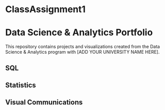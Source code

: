 # ClassAssignment1
# Data Science & Analytics Portfolio
This repository contains projects and visualizations created from the Data Science & Analytics program with [ADD YOUR UNIVERSITY NAME HERE].

## SQL

## Statistics

## Visual Communications
